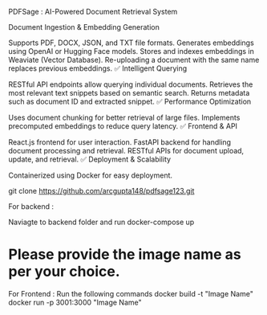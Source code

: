 PDFSage : AI-Powered Document Retrieval System

Document Ingestion & Embedding Generation

Supports PDF, DOCX, JSON, and TXT file formats.
Generates embeddings using OpenAI or Hugging Face models.
Stores and indexes embeddings in Weaviate (Vector Database).
Re-uploading a document with the same name replaces previous embeddings.
✅ Intelligent Querying

RESTful API endpoints allow querying individual documents.
Retrieves the most relevant text snippets based on semantic search.
Returns metadata such as document ID and extracted snippet.
✅ Performance Optimization

Uses document chunking for better retrieval of large files.
Implements precomputed embeddings to reduce query latency.
✅ Frontend & API

React.js frontend for user interaction.
FastAPI backend for handling document processing and retrieval.
RESTful APIs for document upload, update, and retrieval.
✅ Deployment & Scalability

Containerized using Docker for easy deployment.

git clone https://github.com/arcgupta148/pdfsage123.git

For backend :

Naviagte to backend folder and run
docker-compose up
# Please provide the image name as per your choice.
For Frontend : 
Run the following commands
docker build -t "Image Name"
docker run -p 3001:3000 "Image Name"
